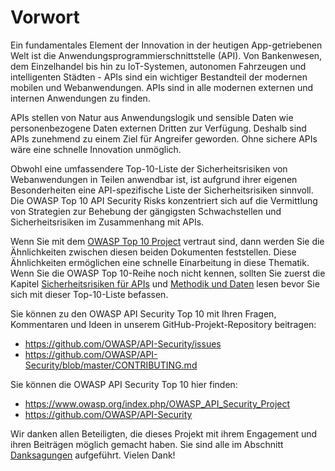 # Vorwort

Ein fundamentales Element der Innovation in der heutigen App-getriebenen Welt ist die
Anwendungsprogrammierschnittstelle (API). Von Bankenwesen, dem Einzelhandel 
bis hin zu IoT-Systemen, autonomen Fahrzeugen und intelligenten Städten - APIs sind ein wichtiger Bestandteil der
modernen mobilen und Webanwendungen. APIs sind in alle modernen externen und internen Anwendungen zu finden.

APIs stellen von Natur aus Anwendungslogik und sensible Daten wie personenbezogene
Daten externen Dritten zur Verfügung. Deshalb sind APIs zunehmend zu
einem Ziel für Angreifer geworden. Ohne sichere APIs wäre eine schnelle Innovation
unmöglich.

Obwohl eine umfassendere Top-10-Liste der Sicherheitsrisiken von Webanwendungen in Teilen anwendbar ist, ist aufgrund 
ihrer eigenen Besonderheiten eine API-spezifische Liste der Sicherheitsrisiken sinnvoll.
Die OWASP Top 10 API Security Risks konzentriert sich auf die Vermittlung von Strategien zur Behebung der gängigsten
Schwachstellen und Sicherheitsrisiken im Zusammenhang mit APIs.

Wenn Sie mit dem [OWASP Top 10 Project][1] vertraut sind, dann werden Sie die
Ähnlichkeiten zwischen diesen beiden Dokumenten feststellen. Diese Ähnlichkeiten ermöglichen eine schnelle Einarbeitung 
in diese Thematik. Wenn Sie die OWASP Top 10-Reihe noch nicht kennen, sollten Sie zuerst 
die Kapitel [Sicherheitsrisiken für APIs][2] und [Methodik und Daten][3] lesen
bevor Sie sich mit dieser Top-10-Liste befassen.

Sie können zu den OWASP API Security Top 10 mit Ihren Fragen, Kommentaren 
und Ideen in unserem GitHub-Projekt-Repository beitragen:

* https://github.com/OWASP/API-Security/issues
* https://github.com/OWASP/API-Security/blob/master/CONTRIBUTING.md

Sie können die OWASP API Security Top 10 hier finden:

* https://www.owasp.org/index.php/OWASP_API_Security_Project
* https://github.com/OWASP/API-Security

Wir danken allen Beteiligten, die dieses Projekt mit ihrem Engagement und ihren Beiträgen möglich gemacht haben.
Sie sind alle im Abschnitt [Danksagungen][4] aufgeführt. Vielen Dank!

[1]: https://www.owasp.org/index.php/Category:OWASP_Top_Ten_Project
[2]: ./0x10-api-security-risks.md
[3]: ./0xd0-about-data.md
[4]: ./0xd1-acknowledgments.md

